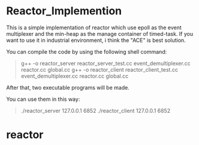 Reactor_Implemention
====================
This is a simple implementation of reactor which use epoll as the event multiplexer and the min-heap as the manage container of timed-task. If you want to use it in industrial environment, i think the "ACE" is best solution.

You can compile the code by using the following shell command:

>g++ -o reactor_server reactor_server_test.cc event_demultiplexer.cc reactor.cc global.cc
>g++ -o reactor_client reactor_client_test.cc event_demultiplexer.cc reactor.cc global.cc

After that, two executable programs will be made.

You can use them in this way:

>./reactor_server 127.0.0.1 6852
>./reactor_client 127.0.0.1 6852
# reactor
